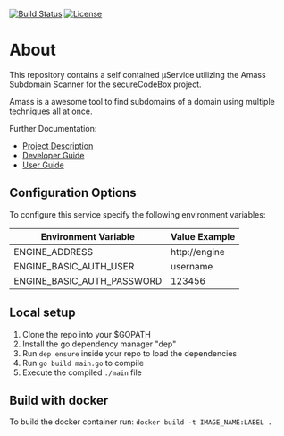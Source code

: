 [![Build Status](https://travis-ci.com/secureCodeBox/scanner-infrastructure-amass.svg?token=zU9n22nM6GwATasbxQBK&branch=master)](https://travis-ci.com/secureCodeBox/scanner-infrastructure-amass)
[![License](https://img.shields.io/badge/License-Apache%202.0-blue.svg)](https://opensource.org/licenses/Apache-2.0)

# About

This repository contains a self contained µService utilizing the Amass Subdomain Scanner for the secureCodeBox project.

Amass is a awesome tool to find subdomains of a domain using multiple techniques all at once.

Further Documentation:

-   [Project Description][scb-project]
-   [Developer Guide][scb-developer-guide]
-   [User Guide][scb-user-guide]

## Configuration Options

To configure this service specify the following environment variables:

| Environment Variable       | Value Example |
| -------------------------- | ------------- |
| ENGINE_ADDRESS             | http://engine |
| ENGINE_BASIC_AUTH_USER     | username      |
| ENGINE_BASIC_AUTH_PASSWORD | 123456        |

## Local setup

1. Clone the repo into your $GOPATH
2. Install the go dependency manager "dep"
3. Run `dep ensure` inside your repo to load the dependencies
4. Run `go build main.go` to compile
5. Execute the compiled `./main` file

## Build with docker

To build the docker container run: `docker build -t IMAGE_NAME:LABEL .`

[scb-project]: https://github.com/secureCodeBox/secureCodeBox
[scb-developer-guide]: https://github.com/secureCodeBox/secureCodeBox/blob/develop/docs/developer-guide/README.md
[scb-developer-guidelines]: https://github.com/secureCodeBox/secureCodeBox/blob/develop/docs/developer-guide/README.md#guidelines
[scb-user-guide]: https://github.com/secureCodeBox/secureCodeBox/tree/develop/docs/user-guide
